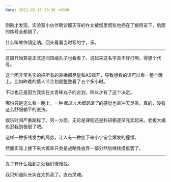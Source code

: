 ```yaml
---
date: 2022-02-15 13:36 +0800
---
```

<!-- more -->

刚刚才发现，实验室小伙伴确诊那天写的作文被慌里慌张地扔在了根目录下，后面的序号全都错了。

什么叫故作镇定呐。回头看看当时写的字，乐。

----

这周开始算是正式连同四禧丸子也看看了。说起来这名字真不好打啊。得想个代号。

这个团非常务实的把所有的直播都尽量和AS错开，导致想看的话可以看一整个晚上。比如昨晚的情人节企划就整整看了五个多小时。

不过也正是因为我实在太青睐丸子的企划，所以才有了这个决定。

哪怕只是这么看一晚上，一种*我这人大概是废了*的感觉也直冲天灵盖。真的，没有这么舒服躺平的说法。

娱乐时间严重超标了。另一方面，无论是课程还是科研都逐渐充实起来。老板大概也忍我到极限了吧。

这样一种多线发力的局势，让人有一种接下来小宇宙会爆发的憧憬。

然而实际上接下来大概率只会是战略性放弃一部分然后继续摸鱼罢了。

----

丸子有什么独到之处我们慢慢找。

我只知道队长实在太抓我了。直击灵魂。

